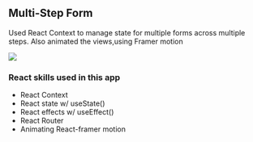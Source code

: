 ## Multi-Step Form

Used React Context to manage state for multiple forms across multiple steps. Also animated the views,using Framer motion

[![](https://scotch-res.cloudinary.com/video/upload/vs_50,dl_200,e_loop/v1592352064/12-multi-step-form_upxoym.gif)]()

### React skills used in this app

- React Context
- React state w/ useState()
- React effects w/ useEffect()
- React Router
- Animating React-framer motion
